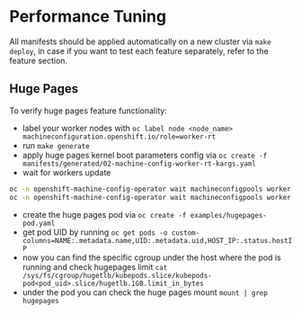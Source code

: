 # Performance Tuning

All manifests should be applied automatically on a new cluster via `make deploy`, in case if you want to test each feature separately, refer to the feature section.

## Huge Pages

To verify huge pages feature functionality:

- label your worker nodes with `oc label node <node_name> machineconfiguration.openshift.io/role=worker-rt`
- run `make generate`
- apply huge pages kernel boot parameters config via `oc create -f manifests/generated/02-machine-config-worker-rt-kargs.yaml`
- wait for workers update

```bash
oc -n openshift-machine-config-operator wait machineconfigpools worker --for condition=Updating --timeout=1800s
oc -n openshift-machine-config-operator wait machineconfigpools worker --for condition=Updated --timeout=1800s
```

- create the huge pages pod via `oc create -f examples/hugepages-pod.yaml`
- get pod UID by running `oc get pods -o custom-columns=NAME:.metadata.name,UID:.metadata.uid,HOST_IP:.status.hostIP`
- now you can find the specific cgroup under the host where the pod is running and check hugepages limit `cat /sys/fs/cgroup/hugetlb/kubepods.slice/kubepods-pod<pod_uid>.slice/hugetlb.1GB.limit_in_bytes`
- under the pod you can check the huge pages mount `mount | grep hugepages`
